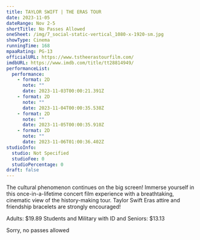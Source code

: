 ```yaml
---
title: TAYLOR SWIFT | THE ERAS TOUR
date: 2023-11-05
dateRange: Nov 2-5
shortTitle: No Passes Allowed
oneSheet: /img/7_social-static-vertical_1080-x-1920-sm.jpg
showType: Cinema
runningTime: 168
mpaaRating: PG-13
officialURL: https://www.tstheerastourfilm.com/
imdbURL: https://www.imdb.com/title/tt28814949/
performanceList:
  performance:
    - format: 2D
      note: ""
      date: 2023-11-03T00:00:21.391Z
    - format: 2D
      note: ""
      date: 2023-11-04T00:00:35.538Z
    - format: 2D
      note: ""
      date: 2023-11-05T00:00:35.910Z
    - format: 2D
      note: ""
      date: 2023-11-06T01:00:36.402Z
studioInfo:
  studio: Not Specified
  studioFee: 0
  studioPercentage: 0
draft: false
---
```

The cultural phenomenon continues on the big screen! Immerse yourself in this once-in-a-lifetime concert film experience with a breathtaking, cinematic view of the history-making tour. Taylor Swift Eras attire and friendship bracelets are strongly encouraged!



A﻿dults: $19.89 Students and Military with ID and Seniors: $13.13

Sorry, no passes allowed